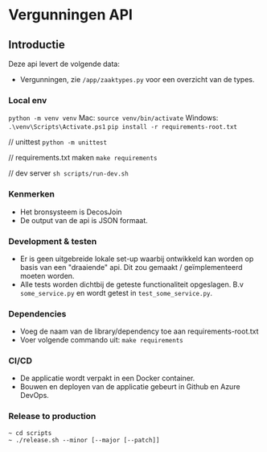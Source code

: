 Vergunningen API
=========

## Introductie

Deze api levert de volgende data:

- Vergunningen, zie `/app/zaaktypes.py` voor een overzicht van de types.

### Local env

`python -m venv venv`
Mac: `source venv/bin/activate`
Windows: `.\venv\Scripts\Activate.ps1`
`pip install -r requirements-root.txt`

// unittest
`python -m unittest`

// requirements.txt maken
`make requirements`

// dev server
`sh scripts/run-dev.sh`


### Kenmerken
- Het bronsysteem is DecosJoin
- De output van de api is JSON formaat.

### Development & testen
- Er is geen uitgebreide lokale set-up waarbij ontwikkeld kan worden op basis van een "draaiende" api. Dit zou gemaakt / geïmplementeerd moeten worden.
- Alle tests worden dichtbij de geteste functionaliteit opgeslagen. B.v `some_service.py` en wordt getest in `test_some_service.py`.

### Dependencies
- Voeg de naam van de library/dependency toe aan requirements-root.txt
- Voer volgende commando uit: `make requirements`

### CI/CD
- De applicatie wordt verpakt in een Docker container.
- Bouwen en deployen van de applicatie gebeurt in Github en Azure DevOps.

### Release to production
```
~ cd scripts
~ ./release.sh --minor [--major [--patch]]
```
